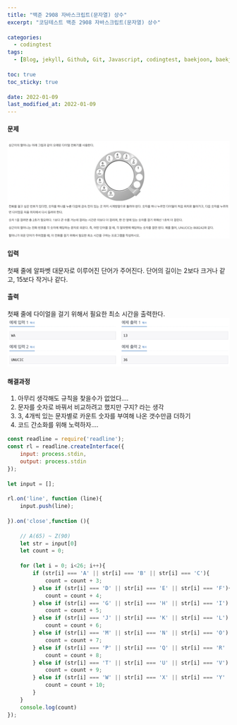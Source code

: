 ```yaml
---
title: "백준 2908 자바스크립트(문자열) 상수"
excerpt: "코딩테스트 백준 2908 자바스크립트(문자열) 상수"

categories:
  - codingtest
tags:
  - [Blog, jekyll, Github, Git, Javascript, codingtest, baekjoon, baekjoon 2908, Node.js, 백준, 노드, 코딩테스트, 백준 2908 자바스크립트, 백준 2908 javascript ]

toc: true
toc_sticky: true
 
date: 2022-01-09
last_modified_at: 2022-01-09
---
```

#### 문제
![5622](/assets/images/5622.png)

#### 입력
첫째 줄에 알파벳 대문자로 이루어진 단어가 주어진다. 단어의 길이는 2보다 크거나 같고, 15보다 작거나 같다.

#### 출력
첫째 줄에 다이얼을 걸기 위해서 필요한 최소 시간을 출력한다.
![5622](/assets/images/5622_1.png)

#### 해결과정
1. 아무리 생각해도 규칙을 찾을수가 없었다....
2. 문자를 숫자로 바꿔서 비교하려고 했지만 구지? 라는 생각
3. 3, 4개씩 있는 문자별로 카운트 숫자를 부여해 나온 갯수만큼 더하기
4. 코드 간소화를 위해 노력하자....

```javascript
const readline = require('readline');
const rl = readline.createInterface({
    input: process.stdin,
    output: process.stdin
});

let input = [];

rl.on('line', function (line){
    input.push(line);

}).on('close',function (){

    // A(65) ~ Z(90)
    let str = input[0]
    let count = 0;

    for (let i = 0; i<26; i++){
        if (str[i] === 'A' || str[i] === 'B' || str[i] === 'C'){
            count = count + 3;
        } else if (str[i] === 'D' || str[i] === 'E' || str[i] === 'F'){
            count = count + 4;
        } else if (str[i] === 'G' || str[i] === 'H' || str[i] === 'I') {
            count = count + 5;
        } else if (str[i] === 'J' || str[i] === 'K' || str[i] === 'L') {
            count = count + 6;
        } else if (str[i] === 'M' || str[i] === 'N' || str[i] === 'O') {
            count = count + 7;
        } else if (str[i] === 'P' || str[i] === 'Q' || str[i] === 'R' || str[i] === 'S') {
            count = count + 8;
        } else if (str[i] === 'T' || str[i] === 'U' || str[i] === 'V') {
            count = count + 9;
        } else if (str[i] === 'W' || str[i] === 'X' || str[i] === 'Y' || str[i] === 'Z') {
            count = count + 10;
        }
    }
    console.log(count)
});
```
